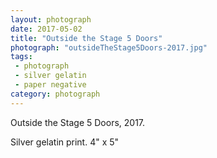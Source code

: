 ```yaml
---
layout: photograph
date: 2017-05-02
title: "Outside the Stage 5 Doors"
photograph: "outsideTheStage5Doors-2017.jpg"
tags: 
 - photograph
 - silver gelatin
 - paper negative
category: photograph
---
```

Outside the Stage 5 Doors, 2017.

Silver gelatin print. 4" x 5"
